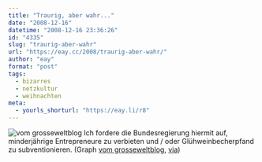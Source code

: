 ```yaml
---
title: "Traurig, aber wahr..."
date: "2008-12-16"
datetime: "2008-12-16 23:36:26"
id: "4335"
slug: "traurig-aber-wahr"
url: "https://eay.cc/2008/traurig-aber-wahr/"
author: "eay"
format: "post"
tags:
  - bizarres
  - netzkultur
  - weihnachten
meta:
  - yourls_shorturl: "https://eay.li/r8"
---
```


![](/uploads/2008/entrepreneure.jpg "vom grosseweltblog") Ich fordere die Bundesregierung hiermit auf, minderjährige Entrepreneure zu verbieten und / oder Glühweinbecherpfand zu subventionieren. (Graph [vom grosseweltblog](http://grosseweltblog.wordpress.com/2008/12/03/darf-ich-den-zuruck-bringen/), [via](http://www.physikblog.eu/2008/12/16/graphen-zum-advent-1-geoeffnete-tuerchen-im-adventskalender/))
